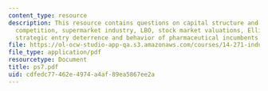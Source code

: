 ```yaml
---
content_type: resource
description: This resource contains questions on capital structure and product market
  competition, supermarket industry, LBO, stock market valuations, Ellison?s paper,
  strategic entry deterrence and behavior of pharmaceutical incumbents.
file: https://ol-ocw-studio-app-qa.s3.amazonaws.com/courses/14-271-industrial-organization-i-fall-2005/cdfedc77462e4974a4af89ea5867ee2a_ps7.pdf
file_type: application/pdf
resourcetype: Document
title: ps7.pdf
uid: cdfedc77-462e-4974-a4af-89ea5867ee2a
---
```

